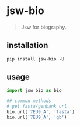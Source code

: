 # jsw-bio
> Jsw for biography.

## installation
```shell
pip install jsw-bio -U
```

## usage
```python
import jsw_bio as bio

## common methods
# get fasta/genbank url
bio.url('7EU9_A', 'fasta')
bio.url('7EU9_A', 'gb')
```
